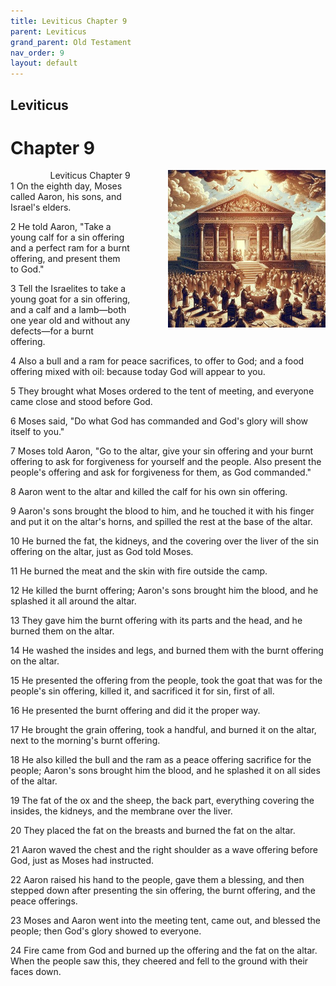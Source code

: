 ```yaml
---
title: Leviticus Chapter 9
parent: Leviticus
grand_parent: Old Testament
nav_order: 9
layout: default
---
```


## Leviticus

# Chapter 9

<div style="clear: both; text-align: right;">
    <img src="/assets/Image/Leviticus/500/9.jpg" alt="Leviticus Chapter 9" class="chapter-image" style="max-width: 50%; height: auto; float: right; margin: 0 0 10px 10px; padding-left: 10%;">
    <figcaption style="font-size: 14px;">Leviticus Chapter 9</figcaption>
</div>
1 On the eighth day, Moses called Aaron, his sons, and Israel's elders.

2 He told Aaron, "Take a young calf for a sin offering and a perfect ram for a burnt offering, and present them to God."

3 Tell the Israelites to take a young goat for a sin offering, and a calf and a lamb—both one year old and without any defects—for a burnt offering.

4 Also a bull and a ram for peace sacrifices, to offer to God; and a food offering mixed with oil: because today God will appear to you.

5 They brought what Moses ordered to the tent of meeting, and everyone came close and stood before God.

6 Moses said, "Do what God has commanded and God's glory will show itself to you."

7 Moses told Aaron, "Go to the altar, give your sin offering and your burnt offering to ask for forgiveness for yourself and the people. Also present the people's offering and ask for forgiveness for them, as God commanded."

8 Aaron went to the altar and killed the calf for his own sin offering.

9 Aaron's sons brought the blood to him, and he touched it with his finger and put it on the altar's horns, and spilled the rest at the base of the altar.

10 He burned the fat, the kidneys, and the covering over the liver of the sin offering on the altar, just as God told Moses.

11 He burned the meat and the skin with fire outside the camp.

12 He killed the burnt offering; Aaron's sons brought him the blood, and he splashed it all around the altar.

13 They gave him the burnt offering with its parts and the head, and he burned them on the altar.

14 He washed the insides and legs, and burned them with the burnt offering on the altar.

15 He presented the offering from the people, took the goat that was for the people's sin offering, killed it, and sacrificed it for sin, first of all.

16 He presented the burnt offering and did it the proper way.

17 He brought the grain offering, took a handful, and burned it on the altar, next to the morning's burnt offering.

18 He also killed the bull and the ram as a peace offering sacrifice for the people; Aaron's sons brought him the blood, and he splashed it on all sides of the altar.

19 The fat of the ox and the sheep, the back part, everything covering the insides, the kidneys, and the membrane over the liver.

20 They placed the fat on the breasts and burned the fat on the altar.

21 Aaron waved the chest and the right shoulder as a wave offering before God, just as Moses had instructed.

22 Aaron raised his hand to the people, gave them a blessing, and then stepped down after presenting the sin offering, the burnt offering, and the peace offerings.

23 Moses and Aaron went into the meeting tent, came out, and blessed the people; then God's glory showed to everyone.

24 Fire came from God and burned up the offering and the fat on the altar. When the people saw this, they cheered and fell to the ground with their faces down.


